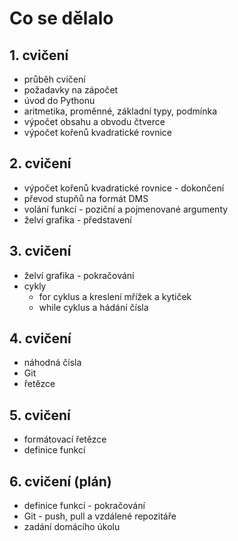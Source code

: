 # Co se dělalo

## 1. cvičení
* průběh cvičení
* požadavky na zápočet
* úvod do Pythonu
* aritmetika, proměnné, základní typy, podmínka
* výpočet obsahu a obvodu čtverce
* výpočet kořenů kvadratické rovnice

## 2. cvičení
* výpočet kořenů kvadratické rovnice - dokončení
* převod stupňů na formát DMS
* volání funkcí - poziční a pojmenované argumenty
* želví grafika - představení

## 3. cvičení
* želví grafika - pokračování
* cykly 
  * for cyklus a kreslení mřížek a kytiček
  * while cyklus a hádání čísla

## 4. cvičení
* náhodná čísla
* Git
* řetězce

## 5. cvičení
* formátovací řetězce
* definice funkcí

## 6. cvičení (plán)
* definice funkcí - pokračování
* Git - push, pull a vzdálené repozitáře
* zadání domácího úkolu

